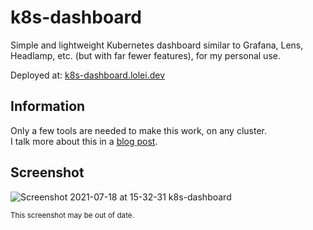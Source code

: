 # k8s-dashboard

Simple and lightweight Kubernetes dashboard similar to Grafana, Lens, Headlamp, etc. (but with far
fewer features), for my personal use.

Deployed at: [k8s-dashboard.lolei.dev](https://k8s-dashboard.lolei.dev)

## Information

Only a few tools are needed to make this work, on any cluster.  
I talk more about this in a [blog post](https://lolei.dev/posts/2021-08-07-my-own-kubernetes-dashboard.md).

## Screenshot

![Screenshot 2021-07-18 at 15-32-31 k8s-dashboard](https://user-images.githubusercontent.com/9076894/126069024-5eeca188-4c37-49b5-be63-9c2eae75647b.png)

<sup>This screenshot may be out of date.</sup>
